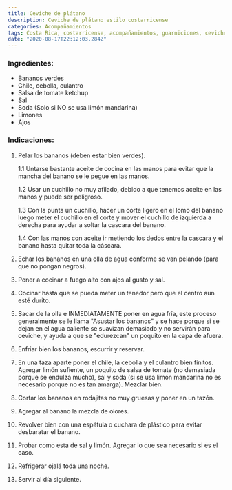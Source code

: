 ```yaml
---
title: Ceviche de plátano
description: Ceviche de plátano estilo costarricense
categories: Acompañamientos
tags: Costa Rica, costarricense, acompañamientos, guarniciones, ceviche, plátano
date: "2020-08-17T22:12:03.284Z"
---
```


### Ingredientes:

- Bananos verdes
- Chile, cebolla, culantro
- Salsa de tomate ketchup
- Sal
- Soda (Solo si NO se usa limón mandarina)
- Limones
- Ajos

### Indicaciones:

1. Pelar los bananos (deben estar bien verdes).

    1.1 Untarse bastante aceite de cocina en las manos para evitar que la mancha del banano se le pegue en las manos.

    1.2 Usar un cuchillo no muy afilado, debido a que tenemos aceite en las manos y puede ser peligroso.

    1.3 Con la punta un cuchillo, hacer un corte ligero en el lomo del banano luego meter el cuchillo en el corte y mover el cuchillo de izquierda a derecha para ayudar a soltar la cascara del banano.

    1.4 Con las manos con aceite ir metiendo los dedos entre la cascara y el banano hasta quitar toda la cáscara.

2. Echar los bananos en una olla de agua conforme se van pelando (para que no pongan negros).
3. Poner a cocinar a fuego alto con ajos al gusto y sal.
4. Cocinar hasta que se pueda meter un tenedor pero que el centro aun esté durito.
5. Sacar de la olla e INMEDIATAMENTE poner en agua fría, este proceso generalmente se le llama "Asustar los bananos" y se hace porque si se dejan en el agua caliente se suavizan demasiado y no servirán para ceviche, y ayuda a que se "edurezcan" un poquito en la capa de afuera.
6. Enfriar bien los bananos, escurrir y reservar.
7. En una taza aparte poner el chile, la cebolla y el culantro bien finitos. Agregar limón sufiente, un poquito de salsa de tomate (no demasiada porque se endulza mucho), sal y soda (si se usa limón mandarina no es necesario porque no es tan amarga). Mezclar bien.
8. Cortar los bananos en rodajitas no muy gruesas y poner en un tazón.
9. Agregar al banano la mezcla de olores.
10. Revolver bien con una espátula o cuchara de plástico para evitar desbaratar el banano.
11. Probar como esta de sal y limón. Agregar lo que sea necesario si es el caso.
12. Refrigerar ojalá toda una noche.
13. Servir al día siguiente.